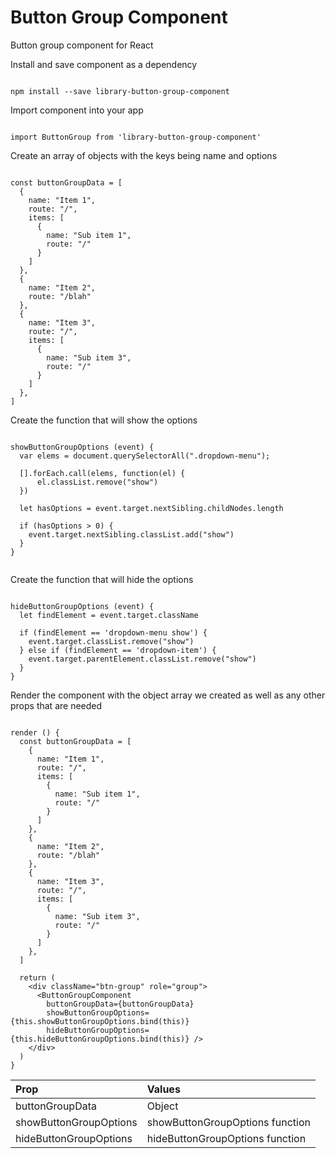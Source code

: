 
# Button Group Component

Button group component for React

Install and save component as a dependency

```

npm install --save library-button-group-component

```

Import component into your app

```

import ButtonGroup from 'library-button-group-component'

```

Create an array of objects with the keys being name and options

```

const buttonGroupData = [
  {
    name: "Item 1",
    route: "/",
    items: [
      {
        name: "Sub item 1",
        route: "/"
      }
    ]
  },
  {
    name: "Item 2",
    route: "/blah"
  },
  {
    name: "Item 3",
    route: "/",
    items: [
      {
        name: "Sub item 3",
        route: "/"
      }
    ]
  },
]

```

Create the function that will show the options

```

showButtonGroupOptions (event) {
  var elems = document.querySelectorAll(".dropdown-menu");

  [].forEach.call(elems, function(el) {
      el.classList.remove("show")
  })

  let hasOptions = event.target.nextSibling.childNodes.length

  if (hasOptions > 0) {
    event.target.nextSibling.classList.add("show")
  }
}


```

Create the function that will hide the options

```

hideButtonGroupOptions (event) {
  let findElement = event.target.className

  if (findElement == 'dropdown-menu show') {
    event.target.classList.remove("show")
  } else if (findElement == 'dropdown-item') {
    event.target.parentElement.classList.remove("show")
  }
}

```


Render the component with the object array we created as well as any other props that are needed

```

render () {
  const buttonGroupData = [
    {
      name: "Item 1",
      route: "/",
      items: [
        {
          name: "Sub item 1",
          route: "/"
        }
      ]
    },
    {
      name: "Item 2",
      route: "/blah"
    },
    {
      name: "Item 3",
      route: "/",
      items: [
        {
          name: "Sub item 3",
          route: "/"
        }
      ]
    },
  ]

  return (
    <div className="btn-group" role="group">
      <ButtonGroupComponent
        buttonGroupData={buttonGroupData}
        showButtonGroupOptions={this.showButtonGroupOptions.bind(this)} 
        hideButtonGroupOptions={this.hideButtonGroupOptions.bind(this)} />
    </div>
  )
}

```

| Prop                   | Values                          |
| :--------------------- | :------------------------------ |
| buttonGroupData        | Object                          |
| showButtonGroupOptions | showButtonGroupOptions function |
| hideButtonGroupOptions | hideButtonGroupOptions function |